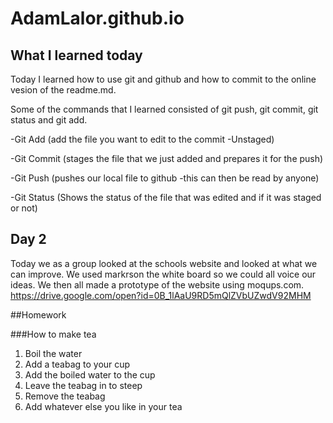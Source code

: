 # AdamLalor.github.io
## What I learned today
Today I learned how to use git and github and how to commit to the online vesion of the readme.md. 

Some of the commands that I learned consisted of git push, git commit, git status and git add.

-Git Add (add the file you want to edit to the commit -Unstaged)


-Git Commit (stages the file that we just added and prepares it for the push)


-Git Push (pushes our local file to github -this can then be read by anyone)


-Git Status (Shows the status of the file that was edited and if it was staged or not)

## Day 2


Today we as a group looked at the schools website and looked at what we can improve. We used markrson the white board so we could all voice our ideas. We then all made a prototype of the website using moqups.com. 
https://drive.google.com/open?id=0B_1lAaU9RD5mQlZVbUZwdV92MHM


##Homework

###How to make tea

1. Boil the water
2. Add a teabag to your cup
3. Add the boiled water to the cup
4. Leave the teabag in to steep
5. Remove the teabag 
6. Add whatever else you like in your tea